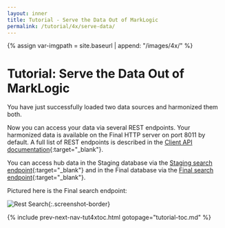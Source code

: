 ```yaml
---
layout: inner
title: Tutorial - Serve the Data Out of MarkLogic
permalink: /tutorial/4x/serve-data/
---
```


{% assign var-imgpath = site.baseurl | append: "/images/4x/" %}


# Tutorial: Serve the Data Out of MarkLogic

<!--- DHFPROD-646 https://github.com/marklogic/marklogic-data-hub/issues/790#issuecomment-373201418 -->

You have just successfully loaded two data sources and harmonized them both.

Now you can access your data via several REST endpoints. Your harmonized data is available on the Final HTTP server on port 8011 by default. A full list of REST endpoints is described in the [Client API documentation](https://docs.marklogic.com/REST/client){:target="_blank"}.

You can access hub data in the Staging database via the [Staging search endpoint](http://localhost:8010/v1/search?format=json){:target="_blank"} and in the Final database via the [Final search endpoint](http://localhost:8011/v1/search?format=json){:target="_blank"}.

Pictured here is the Final search endpoint:

![Rest Search]({{site.baseurl}}/images/3x/serve-data/rest-screenshot.png){:.screenshot-border}


{% include prev-next-nav-tut4xtoc.html gotopage="tutorial-toc.md" %}
